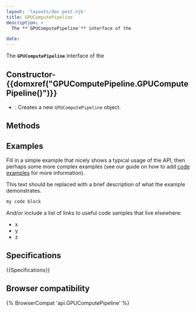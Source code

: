 ```yaml
---
layout: 'layouts/doc-post.njk'
title: GPUComputePipeline
description: >
  The **`GPUComputePipeline`** interface of the  

date: 
---
```


The **`GPUComputePipeline`** interface of the  





 ## Constructor- {{domxref("GPUComputePipeline.GPUComputePipeline()")}}
  - : Creates a new `GPUComputePipeline` object.





## Methods



## Examples

Fill in a simple example that nicely shows a typical usage of the API, then perhaps some more complex examples (see our guide on how to add [code examples](/en-US/docs/MDN/Contribute/Structures/Code_examples) for more information).

This text should be replaced with a brief description of what the example demonstrates.

```js
my code block
```

And/or include a list of links to useful code samples that live elsewhere:

*   x
*   y
*   z

## Specifications

{{Specifications}}

## Browser compatibility

{% BrowserCompat 'api.GPUComputePipeline' %}

